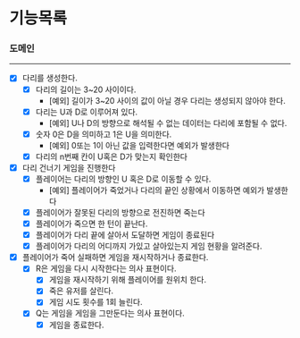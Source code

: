 # 기능목록

### 도메인

---
- [x] 다리를 생성한다.
  - [x] 다리의 길이는 3~20 사이이다.
    - [예외] 길이가 3~20 사이의 값이 아닐 경우 다리는 생성되지 않아야 한다.
  - [x] 다리는 U과 D로 이루어져 있다.
    - [예외] U나 D의 방향으로 해석될 수 없는 데이터는 다리에 포함될 수 없다.
  - [x] 숫자 0은 D을 의미하고 1은 U을 의미한다.
    - [예외] 0또는 1이 아닌 값을 입력한다면 예외가 발생한다
  - [x] 다리의 n번째 칸이 U혹은 D가 맞는지 확인한다 
- [x] 다리 건너기 게임을 진행한다
  - [x] 플레이어는 다리의 방향인 U 혹은 D로 이동할 수 있다.
    - [예외] 플레이어가 죽었거나 다리의 끝인 상황에서 이동하면 예외가 발생한다
  - [x] 플레이어가 잘못된 다리의 방향으로 전진하면 죽는다
  - [x] 플레이어가 죽으면 한 턴이 끝난다.
  - [x] 플레이어가 다리 끝에 살아서 도달하면 게임이 종료된다
  - [x] 플레이어가 다리의 어디까지 가있고 살아있는지 게임 현황을 알려준다.
- [x] 플레이어가 죽어 실패하면 게임을 재시작하거나 종료한다.
  - [x] R은 게임을 다시 시작한다는 의사 표현이다.
    - [x] 게임을 재시작하기 위해 플레이어를 원위치 한다.
    - [x] 죽은 유저를 살린다.
    - [x] 게임 시도 횟수를 1회 늘린다.
  - [x] Q는 게임을 게임을 그만둔다는 의사 표현이다.
    - [x] 게임을 종료한다.
